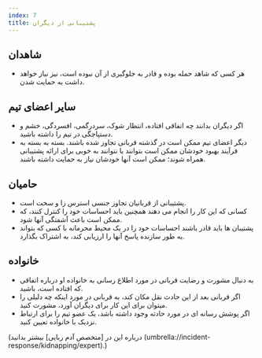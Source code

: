 ```yaml
---
index: 7
title: پشتیبانی از دیگران
---
```

## شاهدان

*   هر کسی که شاهد حمله بوده و قادر به جلوگیری از آن نبوده است، نیز نیاز خواهد داشت به
حمایت شدن.

## سایر اعضای تیم

*   اگر دیگران بدانند چه اتفاقی افتاده، انتظار شوک، سردرگمی، افسردگی،
خشم و دستپاچگی در تیم را داشته باشید.
*   دیگر اعضای تیم ممکن است در گذشته قربانی تجاوز شده باشند. بسته به
بسته به فرآیند بهبود خودشان ممکن است بتوانند یا نتوانند به خوبی برای ارائه پشتیبانی همراه شوند؛ ممکن است آنها خودشان نیاز به حمایت داشته باشند.

## حامیان

*   پشتیبانی از قربانیان تجاوز جنسی استرس زا و سخت است.
*   کسانی که این کار را انجام می دهند همچنین باید احساسات خود را کنترل کنند، که ممکن است باعث آشفتگی آنها شود.
*  پشتیبان ها باید قادر باشند احساسات خود را در یک محیط محرمانه با کسی که بتواند به طور سازنده پاسخ آنها را ارزیابی کند، به اشتراک بگذارد.

## خانواده

*   به دنبال مشورت و رضایت قربانی در مورد اطلاع رسانی به خانواده او درباره اتفاقی که افتاده است، باشید.
*   اگر قربانی بعد از این حادث نقل مکان کند، به قربانی در مورد اینکه چه دلیلی را میتوان برای این کار برای دیگران آورد، مشورت کنید.
*   اگر پوشش رسانه ای در مورد حادثه وجود داشته باشد، یک عضو تیم را برای ارتباط نزدیک با خانواده تعیین کنید.

(درباره این در [متخصص آدم ربایی] بیشتر بدانید (umbrella://incident-response/kidnapping/expert).)